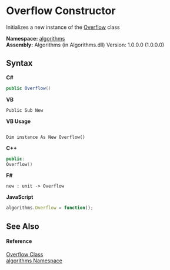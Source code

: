 # Overflow Constructor 
 

Initializes a new instance of the <a href="5e9477c3-c5d3-857a-c7bd-11fd512bd148">Overflow</a> class

**Namespace:**&nbsp;<a href="82f88b43-fdc9-bc99-9558-75fce96d448f">algorithms</a><br />**Assembly:**&nbsp;Algorithms (in Algorithms.dll) Version: 1.0.0.0 (1.0.0.0)

## Syntax

**C#**<br />
``` C#
public Overflow()
```

**VB**<br />
``` VB
Public Sub New
```

**VB Usage**<br />
``` VB Usage

Dim instance As New Overflow()
```

**C++**<br />
``` C++
public:
Overflow()
```

**F#**<br />
``` F#
new : unit -> Overflow
```

**JavaScript**<br />
``` JavaScript
algorithms.Overflow = function();
```


## See Also


#### Reference
<a href="5e9477c3-c5d3-857a-c7bd-11fd512bd148">Overflow Class</a><br /><a href="82f88b43-fdc9-bc99-9558-75fce96d448f">algorithms Namespace</a><br />